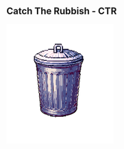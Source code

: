 ## Catch The Rubbish - CTR

![trClose](https://github.com/arvalen/CTR/blob/main/CTR/Resources/trClose.png)
